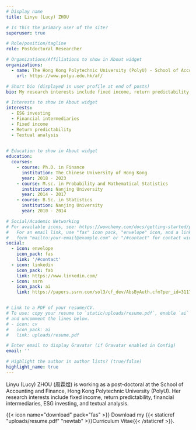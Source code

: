```yaml
---
# Display name
title: Linyu (Lucy) ZHOU

# Is this the primary user of the site?
superuser: true

# Role/position/tagline
role: Postdoctoral Researcher

# Organizations/Affiliations to show in About widget
organizations:
  - name: The Hong Kong Polytechnic University (PolyU) - School of Accounting and Finance
    url: https://www.polyu.edu.hk/af/

# Short bio (displayed in user profile at end of posts)
bio: My research interests include fixed income, return predictability, financial intermediaries, ESG investing and textual analysis.

# Interests to show in About widget
interests:
  - ESG investing
  - Financial intermediaries
  - Fixed income
  - Return predictability
  - Textual analysis
  

# Education to show in About widget
education:
  courses:
    - course: Ph.D. in Finance
      institution: The Chinese University of Hong Kong
      year: 2018 - 2023
    - course: M.sc. in Probability and Mathematical Statistics
      institution: Nanjing University
      year: 2014 - 2017
    - course: B.Sc. in Statistics
      institution: Nanjing University
      year: 2010 - 2014

# Social/Academic Networking
# For available icons, see: https://wowchemy.com/docs/getting-started/page-builder/#icons
#   For an email link, use "fas" icon pack, "envelope" icon, and a link in the
#   form "mailto:your-email@example.com" or "/#contact" for contact widget.
social:
  - icon: envelope
    icon_pack: fas
    link: '/#contact'
  - icon: linkedin
    icon_pack: fab
    link: https://www.linkedin.com/
  - icon: ssrn
    icon_pack: ai
    link: https://papers.ssrn.com/sol3/cf_dev/AbsByAuth.cfm?per_id=3117483


# Link to a PDF of your resume/CV.
# To use: copy your resume to `static/uploads/resume.pdf`, enable `ai` icons in `params.toml`,
# and uncomment the lines below.
# - icon: cv
#   icon_pack: ai
#   link: uploads/resume.pdf

# Enter email to display Gravatar (if Gravatar enabled in Config)
email: ''

# Highlight the author in author lists? (true/false)
highlight_name: true
---
```


Linyu (Lucy) ZHOU (周霖煜) is working as a post-doctoral at the School of Accounting and Finance, Hong Kong Polytechnic University (PolyU). Her research interests include fixed income, return predictability, financial intermediaries, ESG investing, and textual analysis.

{{< icon name="download" pack="fas" >}} Download my {{< staticref "uploads/resume.pdf" "newtab" >}}Curriculum Vitae{{< /staticref >}}.
